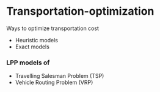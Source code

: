 # Transportation-optimization

Ways to optimize transportation cost 
  - Heuristic models
  - Exact models

### LPP models of 
  - Travelling Salesman Problem (TSP) 
  - Vehicle Routing Problem (VRP) 

